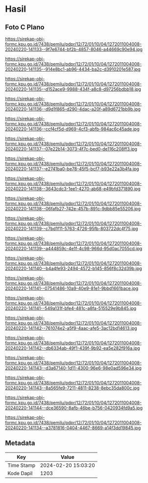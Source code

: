 # Hasil

## Foto C Plano

https://sirekap-obj-formc.kpu.go.id/7438/pemilu/pdpr/12/72/01/10/04/1272011004008-20240220-141133--9f7e6744-bf2b-4857-8046-a44669c90e94.jpg

https://sirekap-obj-formc.kpu.go.id/7438/pemilu/pdpr/12/72/01/10/04/1272011004008-20240220-141135--914e8bc1-ab96-4434-ba2c-d3910201e587.jpg

https://sirekap-obj-formc.kpu.go.id/7438/pemilu/pdpr/12/72/01/10/04/1272011004008-20240220-141135--d152ace9-9988-434f-a8c8-d97256bdbb18.jpg

https://sirekap-obj-formc.kpu.go.id/7438/pemilu/pdpr/12/72/01/10/04/1272011004008-20240220-141136--d9d1f865-d290-4dac-a20f-a89d6721bb9b.jpg

https://sirekap-obj-formc.kpu.go.id/7438/pemilu/pdpr/12/72/01/10/04/1272011004008-20240220-141136--ccf4cf5d-d969-4cf3-abfb-984ac6c45ade.jpg

https://sirekap-obj-formc.kpu.go.id/7438/pemilu/pdpr/12/72/01/10/04/1272011004008-20240220-141137--07e22b14-3073-4f7c-bed0-de116c208ff3.jpg

https://sirekap-obj-formc.kpu.go.id/7438/pemilu/pdpr/12/72/01/10/04/1272011004008-20240220-141137--e2741ba0-be78-45f5-bcf7-b93e22a3b4fa.jpg

https://sirekap-obj-formc.kpu.go.id/7438/pemilu/pdpr/12/72/01/10/04/1272011004008-20240220-141138--3643cdc3-1ee1-4270-ab68-e49bfd371890.jpg

https://sirekap-obj-formc.kpu.go.id/7438/pemilu/pdpr/12/72/01/10/04/1272011004008-20240220-141138--06fafb27-742e-457b-891c-9dbb85e55206.jpg

https://sirekap-obj-formc.kpu.go.id/7438/pemilu/pdpr/12/72/01/10/04/1272011004008-20240220-141139--c7bd1f11-5763-4726-95fb-803722dc4f75.jpg

https://sirekap-obj-formc.kpu.go.id/7438/pemilu/pdpr/12/72/01/10/04/1272011004008-20240220-141139--a444859c-4e1f-4c98-966d-95d0ac7055cd.jpg

https://sirekap-obj-formc.kpu.go.id/7438/pemilu/pdpr/12/72/01/10/04/1272011004008-20240220-141140--b4a4fe93-2494-4572-b145-856f8c32d39b.jpg

https://sirekap-obj-formc.kpu.go.id/7438/pemilu/pdpr/12/72/01/10/04/1272011004008-20240220-141141--07541486-10a9-40e9-81e1-9bbd1661bace.jpg

https://sirekap-obj-formc.kpu.go.id/7438/pemilu/pdpr/12/72/01/10/04/1272011004008-20240220-141141--549a131f-bfe4-481c-a8fa-515529e9b845.jpg

https://sirekap-obj-formc.kpu.go.id/7438/pemilu/pdpr/12/72/01/10/04/1272011004008-20240220-141142--761074e2-a5f9-4aac-afe5-3ac12bd14613.jpg

https://sirekap-obj-formc.kpu.go.id/7438/pemilu/pdpr/12/72/01/10/04/1272011004008-20240220-141142--db6334ab-49f1-439f-9b92-ea5e282f916a.jpg

https://sirekap-obj-formc.kpu.go.id/7438/pemilu/pdpr/12/72/01/10/04/1272011004008-20240220-141143--d3a67140-1d11-4300-96e6-98e0ad596e34.jpg

https://sirekap-obj-formc.kpu.go.id/7438/pemilu/pdpr/12/72/01/10/04/1272011004008-20240220-141143--8a565fe9-7211-4811-8238-8ebc35da800c.jpg

https://sirekap-obj-formc.kpu.go.id/7438/pemilu/pdpr/12/72/01/10/04/1272011004008-20240220-141144--dce36590-8afb-46be-b756-0420934fd9a5.jpg

https://sirekap-obj-formc.kpu.go.id/7438/pemilu/pdpr/12/72/01/10/04/1272011004008-20240220-141134--a3781816-0404-4467-8669-a14f3dd19845.jpg


## Metadata

| Key        | Value               |
| ---------- | ------------------- |
| Time Stamp | 2024-02-20 15:03:20 |
| Kode Dapil | 1203                |



